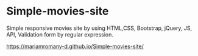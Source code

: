 # Simple-movies-site
Simple responsive movies site by using HTML,CSS, Bootstrap, jQuery, JS, API, Validation form by regular expression.


https://mariamromany-d.github.io/Simple-movies-site/

